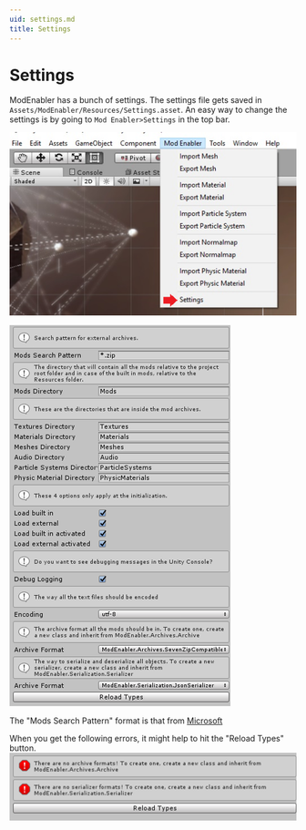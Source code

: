 ```yaml
---
uid: settings.md
title: Settings
---
```


# Settings

ModEnabler has a bunch of settings. The settings file gets saved in `Assets/ModEnabler/Resources/Settings.asset`. An easy way to change the settings is by going to `Mod Enabler>Settings` in the top bar.

![Settings](../images/Settings.png)

![Inspector](../images/Settings_Inspector.png)

The "Mods Search Pattern" format is that from [Microsoft]

When you get the following errors, it might help to hit the "Reload Types" button.
![Errors](../images/Settings_Error.png)

  [Microsoft]: https://msdn.microsoft.com/en-us/library/ms143316(v=vs.110).aspx#Anchor_2